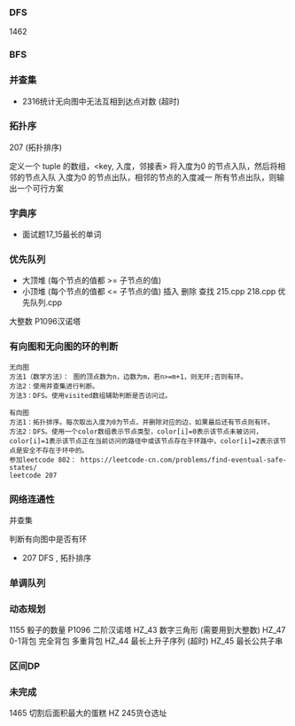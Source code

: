 ### DFS
1462

### BFS

### 并查集
+ 2316统计无向图中无法互相到达点对数 (超时)


### 拓扑序
207 (拓扑排序)

定义一个 tuple 的数组，<key, 入度，邻接表>
将入度为0 的节点入队，然后将相邻的节点入队
入度为0 的节点出队，相邻的节点的入度减一
所有节点出队，则输出一个可行方案



### 字典序
+ 面试题17_15最长的单词

### 优先队列
+ 大顶堆 (每个节点的值都 >= 子节点的值)
+ 小顶堆 (每个节点的值都 <= 子节点的值)
插入 删除   查找
215.cpp 218.cpp 优先队列.cpp




大整数
P1096汉诺塔










### 有向图和无向图的环的判断
```
无向图
方法1（数学方法）： 图的顶点数为n，边数为m，若n>=m+1，则无环;否则有环。
方法2：使用并查集进行判断。
方法3：DFS。使用visited数组辅助判断是否访问过。

有向图
方法1：拓扑排序。每次取出入度为0为节点，并删除对应的边，如果最后还有节点则有环。
方法2：DFS。使用一个color数组表示节点类型，color[i]=0表示该节点未被访问，color[i]=1表示该节点正在当前访问的路径中或该节点存在于环路中，color[i]=2表示该节点是安全不存在于环中的。
参加leetcode 802： https://leetcode-cn.com/problems/find-eventual-safe-states/
leetcode 207

```
### 网络连通性
并查集

 判断有向图中是否有环
 + 207 DFS , 拓扑排序


 ### 单调队列


 ### 动态规划
 1155 骰子的数量
 P1096 二阶汉诺塔
 HZ_43 数字三角形 (需要用到大整数)
 HZ_47 0-1背包 完全背包 多重背包
 HZ_44 最长上升子序列 (超时)
 HZ_45 最长公共子串
 ### 区间DP


### 未完成
1465 切割后面积最大的蛋糕
HZ  245货仓选址 